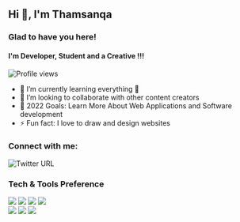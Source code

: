 ## Hi 👋, I'm Thamsanqa 

### Glad to have you here!

#### I'm Developer, Student and a Creative !!!
![Profile views](https://gpvc.arturio.dev/thamesssa)

- 🌱 I’m currently learning everything 🤣
- 👯 I’m looking to collaborate with other content creators
- 🥅 2022 Goals: Learn More About Web Applications and Software development  
- ⚡ Fun fact: I love to draw and design websites 

### Connect with me:

![Twitter URL](https://img.shields.io/twitter/follow/thamess_sa?label=Follow&style=social)


### Tech & Tools Preference

<img src = "https://img.shields.io/badge/-HTML5-E34F26?style=flat&logo=html5&logoColor=white"> <img src = "https://img.shields.io/badge/-CSS3-1572B6?style=flat&logo=css3&logoColor=white">
<img src="https://img.shields.io/badge/-JavaScript-eed718?style=flat&logo=javascript&logoColor=ffffff">
<img src="https://img.shields.io/badge/-Sass-cc6699?style=flat&logo=sass&logoColor=ffffff">
<br>
<img src="http://img.shields.io/badge/-Git-F1502F?style=flat&logo=git&logoColor=FFFFFF">
<img src="http://img.shields.io/badge/-Github-000000?style=flat&logo=github&logoColor=FFFFFF">
<img src="http://img.shields.io/badge/-VS%20Code-007ACC?style=flat&logo=visual%20studio%20code&logoColor=white">




